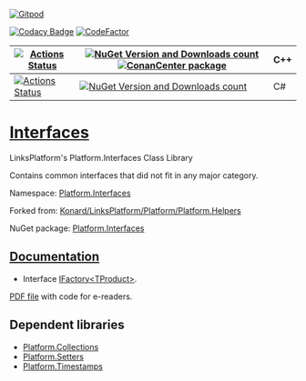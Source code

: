 [![Gitpod](https://img.shields.io/badge/Gitpod-ready--to--code-blue?logo=gitpod)](https://gitpod.io/#https://github.com/linksplatform/Interfaces)

[![Codacy Badge](https://api.codacy.com/project/badge/Grade/93857535a2214ba9b512e1a88787d461)](https://app.codacy.com/gh/linksplatform/Interfaces?utm_source=github.com&utm_medium=referral&utm_content=linksplatform/Interfaces&utm_campaign=Badge_Grade_Settings)
[![CodeFactor](https://www.codefactor.io/repository/github/linksplatform/interfaces/badge)](https://www.codefactor.io/repository/github/linksplatform/interfaces)

| [![Actions Status](https://github.com/linksplatform/Interfaces/workflows/deploy-cpp/badge.svg)](https://github.com/linksplatform/Interfaces/actions?workflow=deploy-cpp) | [![NuGet Version and Downloads count](https://buildstats.info/nuget/Platform.Interfaces.TemplateLibrary)](https://www.nuget.org/packages/Platform.Interfaces.TemplateLibrary) [![ConanCenter package](https://repology.org/badge/version-for-repo/conancenter/platform.interfaces.svg)](https://conan.io/center/platform.interfaces) | __C++__  |
|-|-|-|
| [![Actions Status](https://github.com/linksplatform/Interfaces/workflows/csharp/badge.svg)](https://github.com/linksplatform/Interfaces/actions?workflow=csharp) | [![NuGet Version and Downloads count](https://buildstats.info/nuget/Platform.Interfaces)](https://www.nuget.org/packages/Platform.Interfaces) | C# |

# [Interfaces](https://github.com/linksplatform/Interfaces)

LinksPlatform's Platform.Interfaces Class Library

Contains common interfaces that did not fit in any major category.

Namespace: [Platform.Interfaces](https://linksplatform.github.io/Interfaces/csharp/api/Platform.Interfaces.html)

Forked from: [Konard/LinksPlatform/Platform/Platform.Helpers](https://github.com/Konard/LinksPlatform/tree/657ea248b32dc31d0793ae9a9e4989ec6ee61d5e/Platform/Platform.Helpers)

NuGet package: [Platform.Interfaces](https://www.nuget.org/packages/Platform.Interfaces)

## [Documentation](https://linksplatform.github.io/Interfaces)
*   Interface [IFactory\<TProduct\>](https://linksplatform.github.io/Interfaces/csharp/api/Platform.Interfaces.IFactory-1.html).

[PDF file](https://linksplatform.github.io/Interfaces/csharp/Platform.Interfaces.pdf) with code for e-readers.

## Dependent libraries
*   [Platform.Collections](https://github.com/linksplatform/Collections)
*   [Platform.Setters](https://github.com/linksplatform/Setters)
*   [Platform.Timestamps](https://github.com/linksplatform/Timestamps)
